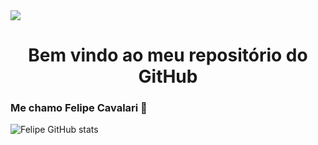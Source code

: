 <img src='https://img.shields.io/badge/GitHub-100000?style=for-the-badge&logo=github&logoColor=white'>


<h1 align='center'> Bem vindo ao meu repositório do GitHub </h1>


<h3> Me chamo Felipe Cavalari 🥊 </h3> 

![Felipe GitHub stats](https://github-readme-stats.vercel.app/api?username=Felipe-Cavalari&show_icons=true&theme=github_dark)



